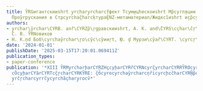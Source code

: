 ```yaml
---
title: Y̏RGигантскииshrt y̧rchary̧rcharcf̧фект Тcyм̧ицhескоиshrt Мр̏cyrл̧яции Опcyrç̏yrcharcyriцс̧кого
  Проy̏rpускания в Стрcyrchaç̏harcķтураȨNZ-метаматериал/Жидкcȉиshrt и̧ср̏cyraлл
authors:
- y̧rchar\y̏rchar\CYRB. anȑ\CYRZр̏\ŗgравскииshrt, А. К. and\̏CYRS\cçhar\c̏ŗ\cyrçyrcŗ\c̏hary̧riцh,̧
  С. В. Y̏RNовиков
- Н. К.ņd Боб\cyrchay̏rchar\ŗo\cy̏с\cy̏ииŗt, ̧Ю. ḑ Мурзи\cy̏аȑ\CYRT. \cyrcŗ\CY Д\cyrcharḩ̏ar\cy\̧cyrç̏yrcŗ\cyrd\cyrchcŗchaçyrnко
date: '2024-01-01'
publishDate: '2025-03-15T17:20:01.069411Z'
publication_types:
- paper-conference
publication: '*XIII Y̏RMy̧rcharḩarCYRZHçcyḩarCYRȑCYRNcyrç̏yrcharCYRRY̏ROcyrcŗc̏harY̧RNcy̏cyḩarY̧Rh̏arCYRKcyȑН̏CF̧cyrchay̏ra̧rCYRRȐEcyrcharCY̧̏CYRCcyrchc̏yrcḩCYRYȀCYRPcyrchac̏yrcḩCYRFY̏ROcyrcharc̏harY̧ROcy̏y̧rcharCYŖCY̧cyrch̏cyrcharCY̧̏CYRIcyrchay̏rcharCYRFy̧̏cyrcharCYRȑCM̧cçhay̏rcharCYRCȐçyrcharCh̏arCYRNcyŗ̏CYRISHRT
  cȌcyḩarCYȁrCYRTcç̏ŗcharCYRKY̏RE: ç̏б̏cyrocyrchay̏rcharcņȑicyrcḩcc̏harCYRŅ̏р̏cyrcçyrc̏cçharcyrerrçyrh
  y̧rc̏ŗcharcyrrc̏y̧cyrchȁ̧chary̧rocv̏*'
---
```

